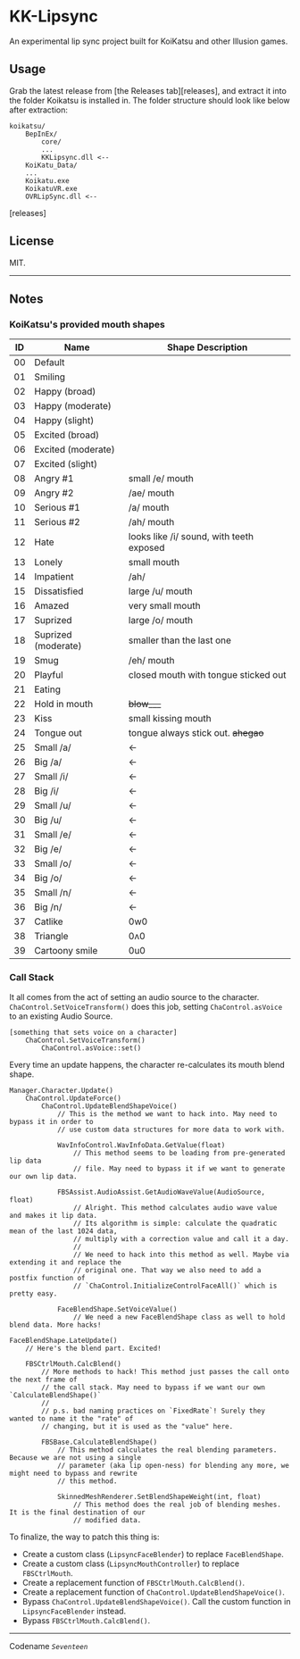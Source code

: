 # KK-Lipsync

An experimental lip sync project built for KoiKatsu and other Illusion games.

## Usage

Grab the latest release from [the Releases tab][releases], and extract it into the folder Koikatsu is installed in. The folder structure should look like below after extraction:

```
koikatsu/
    BepInEx/
        core/
        ...
        KKLipsync.dll <-- 
    KoiKatu_Data/
    ...
    Koikatu.exe
    KoikatuVR.exe
    OVRLipSync.dll <--
```

[releases]

## License

MIT.

---

## Notes

### KoiKatsu's provided mouth shapes

| ID |  Name                | Shape Description            |
|----| -------------------- | ---------------------------- |
| 00 | Default              |                             |
| 01 | Smiling              |
| 02 | Happy (broad)        |
| 03 | Happy (moderate)     |
| 04 | Happy (slight)       |
| 05 | Excited (broad)      |
| 06 | Excited (moderate)   |
| 07 | Excited (slight)     |
| 08 | Angry #1             | small /e/ mouth
| 09 | Angry #2             | /ae/ mouth
| 10 | Serious #1           | /a/ mouth
| 11 | Serious #2           | /ah/ mouth
| 12 | Hate                 | looks like /i/ sound, with teeth exposed
| 13 | Lonely               | small mouth
| 14 | Impatient            | /ah/
| 15 | Dissatisfied         | large /u/ mouth
| 16 | Amazed               | very small mouth
| 17 | Suprized             | large /o/ mouth
| 18 | Suprized (moderate)  | smaller than the last one
| 19 | Smug                 | /eh/ mouth
| 20 | Playful              | closed mouth with tongue sticked out
| 21 | Eating               | 
| 22 | Hold in mouth        | ~~blow___~~
| 23 | Kiss                 | small kissing mouth
| 24 | Tongue out           | tongue always stick out. ~~ahegao~~
| 25 | Small /a/            | <-
| 26 | Big /a/              | <-
| 27 | Small /i/            | <-
| 28 | Big /i/              | <-
| 29 | Small /u/            | <-
| 30 | Big /u/              | <-
| 31 | Small /e/            | <-
| 32 | Big /e/              | <-
| 33 | Small /o/            | <-
| 34 | Big /o/              | <-
| 35 | Small /n/            | <-
| 36 | Big /n/              | <- 
| 37 | Catlike              | 0w0
| 38 | Triangle             | 0ʌ0
| 39 | Cartoony smile       | 0u0

### Call Stack

It all comes from the act of setting an audio source to the character. `ChaControl.SetVoiceTransform()` does this job, setting `ChaControl.asVoice` to an existing Audio Source.

```
[something that sets voice on a character]
	ChaControl.SetVoiceTransform()
		ChaControl.asVoice::set()
```

Every time an update happens, the character re-calculates its mouth blend shape.

```
Manager.Character.Update()
    ChaControl.UpdateForce()
        ChaControl.UpdateBlendShapeVoice()      
            // This is the method we want to hack into. May need to bypass it in order to
            // use custom data structures for more data to work with.

            WavInfoControl.WavInfoData.GetValue(float)	
                // This method seems to be loading from pre-generated lip data
                // file. May need to bypass it if we want to generate our own lip data.

            FBSAssist.AudioAssist.GetAudioWaveValue(AudioSource, float)
                // Alright. This method calculates audio wave value and makes it lip data.
                // Its algorithm is simple: calculate the quadratic mean of the last 1024 data,
                // multiply with a correction value and call it a day.
                //
                // We need to hack into this method as well. Maybe via extending it and replace the 
                // original one. That way we also need to add a postfix function of 
                // `ChaControl.InitializeControlFaceAll()` which is pretty easy.
            
            FaceBlendShape.SetVoiceValue()
                // We need a new FaceBlendShape class as well to hold blend data. More hacks!

FaceBlendShape.LateUpdate()
    // Here's the blend part. Excited!
       
    FBSCtrlMouth.CalcBlend()
        // More methods to hack! This method just passes the call onto the next frame of 
        // the call stack. May need to bypass if we want our own `CalculateBlendShape()`
        //
        // p.s. bad naming practices on `FixedRate`! Surely they wanted to name it the "rate" of
        // changing, but it is used as the "value" here.
        
        FBSBase.CalculateBlendShape()
            // This method calculates the real blending parameters. Because we are not using a single
            // parameter (aka lip open-ness) for blending any more, we might need to bypass and rewrite
            // this method.

            SkinnedMeshRenderer.SetBlendShapeWeight(int, float)
                // This method does the real job of blending meshes. It is the final destination of our
                // modified data.
```

To finalize, the way to patch this thing is:

- Create a custom class (`LipsyncFaceBlender`) to replace `FaceBlendShape`.
- Create a custom class (`LipsyncMouthController`) to replace `FBSCtrlMouth`.
- Create a replacement function of `FBSCtrlMouth.CalcBlend()`.
- Create a replacement function of `ChaControl.UpdateBlendShapeVoice()`.
- Bypass `ChaControl.UpdateBlendShapeVoice()`. Call the custom function in `LipsyncFaceBlender` instead.
- Bypass `FBSCtrlMouth.CalcBlend()`.

---

Codename _`Seventeen`_